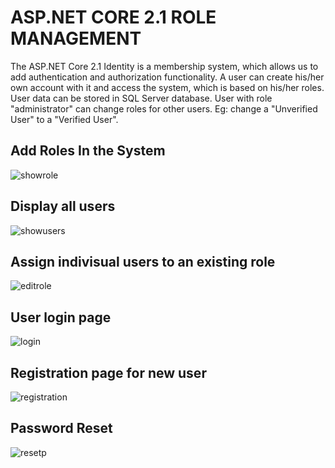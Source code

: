 # ASP.NET CORE 2.1 ROLE MANAGEMENT
The ASP.NET Core 2.1 Identity is a membership system, which allows us to add authentication and authorization functionality. 
A user can create his/her own account with it and access the system, which is based on his/her roles. User data can be stored in SQL Server database. User with role "administrator" can change roles for other users. Eg: change a "Unverified User"
 to a "Verified User".
 
 ## Add Roles In the System

![showrole](https://user-images.githubusercontent.com/42009303/49815651-e14dd780-fd31-11e8-8774-6bdbee802f22.PNG)

## Display all users

![showusers](https://user-images.githubusercontent.com/42009303/49815652-e14dd780-fd31-11e8-8eeb-cc1dc6bc54b1.PNG)

## Assign indivisual users to an existing role

![editrole](https://user-images.githubusercontent.com/42009303/49815655-e14dd780-fd31-11e8-9d3a-2153c9d21d59.PNG)

## User login page

![login](https://user-images.githubusercontent.com/42009303/49815656-e14dd780-fd31-11e8-8b0f-8fecbfc61626.PNG)

## Registration page for new user 

![registration](https://user-images.githubusercontent.com/42009303/49815657-e1e66e00-fd31-11e8-9788-dae827d93342.PNG)

## Password Reset

![resetp](https://user-images.githubusercontent.com/42009303/49815658-e1e66e00-fd31-11e8-9267-4dfe854faec0.PNG)
